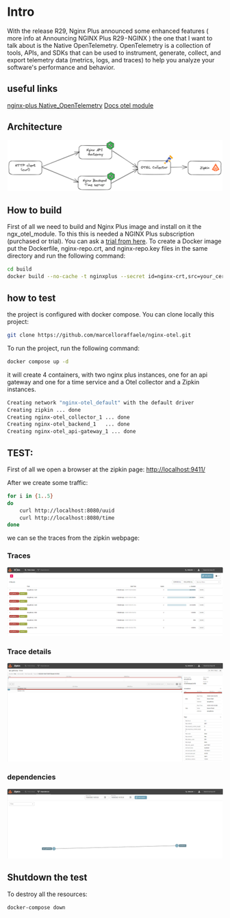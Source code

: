 # Intro
With the release R29, Nginx Plus announced some enhanced features ( more info at Announcing NGINX Plus R29 - NGINX ) the one that I want to talk about is the Native OpenTelemetry.
OpenTelemetry is a collection of tools, APIs, and SDKs that can be used to instrument, generate, collect, and export telemetry data (metrics, logs, and traces) to help you analyze your software's performance and behavior.

## useful links

[nginx-plus Native_OpenTelemetry](https://www.nginx.com/blog/nginx-plus-r29-released/#_Native_OpenTelemetry)
[Docs otel module](https://nginx.org/en/docs/ngx_otel_module.html)

## Architecture
![zipkin-traces](/images/demo-architecture.png)

## How to build
First of all we need to build and Nginx Plus image and install on it the ngx_otel_module. To this this is needed a NGINX Plus subscription (purchased or trial). You can ask a [trial from here](https://www.nginx.com/free-trial-request/).
To create a Docker image put the Dockerfile, nginx-repo.crt, and nginx-repo.key files in the same directory and run the following command:

```bash
cd build
docker build --no-cache -t nginxplus --secret id=nginx-crt,src=your_cert_file --secret id=nginx-key,src=your_key_file .
```

## how to test
the project is configured with docker compose.
You can clone locally this project:
```bash
git clone https://github.com/marcelloraffaele/nginx-otel.git
```

To run the project, run the following command:

```bash
docker compose up -d
```

it will create 4 containers, with two nginx plus instances, one for an api gateway and one for a time service and a Otel collector and a Zipkin instances.

```bash
Creating network "nginx-otel_default" with the default driver
Creating zipkin ... done
Creating nginx-otel_collector_1 ... done
Creating nginx-otel_backend_1   ... done
Creating nginx-otel_api-gateway_1 ... done
```


## TEST:

First of all we open a browser at the zipkin page: [http://localhost:9411/](http://localhost:9411/)

After we create some traffic:
```bash
for i in {1..5}
do
    curl http://localhost:8080/uuid
    curl http://localhost:8080/time
done

```

we can se the traces from the zipkin webpage:
### Traces
![zipkin-traces](/images/zipkin-traces.png)

### Trace details
![zipkin-trace-details](/images/zipkin-trace-details.png)

### dependencies
![zipkin-dependencies](/images/zipkin-dependencies.png)


## Shutdown the test
To destroy all the resources:
```bash
docker-compose down
```